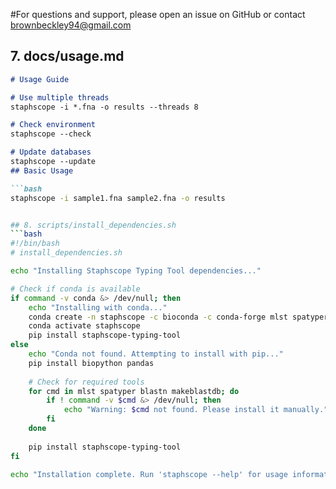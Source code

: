 #For questions and support, please open an issue on GitHub or contact brownbeckley94@gmail.com


## 7. docs/usage.md
```markdown
# Usage Guide

# Use multiple threads
staphscope -i *.fna -o results --threads 8

# Check environment
staphscope --check

# Update databases
staphscope --update
## Basic Usage

```bash
staphscope -i sample1.fna sample2.fna -o results


## 8. scripts/install_dependencies.sh
```bash
#!/bin/bash
# install_dependencies.sh

echo "Installing Staphscope Typing Tool dependencies..."

# Check if conda is available
if command -v conda &> /dev/null; then
    echo "Installing with conda..."
    conda create -n staphscope -c bioconda -c conda-forge mlst spatyper blast python=3.8 biopython pandas
    conda activate staphscope
    pip install staphscope-typing-tool
else
    echo "Conda not found. Attempting to install with pip..."
    pip install biopython pandas
    
    # Check for required tools
    for cmd in mlst spatyper blastn makeblastdb; do
        if ! command -v $cmd &> /dev/null; then
            echo "Warning: $cmd not found. Please install it manually."
        fi
    done
    
    pip install staphscope-typing-tool
fi

echo "Installation complete. Run 'staphscope --help' for usage information."
